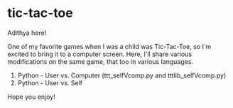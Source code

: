 # tic-tac-toe

Adithya here!

One of my favorite games when I was a child was Tic-Tac-Toe, so I'm excited to bring it to a computer screen. Here, I'll share various modifications on the same game, that too in various languages. 

1. Python - User vs. Computer (ttt_selfVcomp.py and tttlib_selfVcomp.py)
2. Python - User vs. Self

Hope you enjoy!
